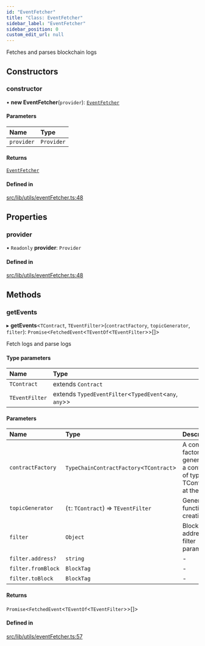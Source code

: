 ```yaml
---
id: "EventFetcher"
title: "Class: EventFetcher"
sidebar_label: "EventFetcher"
sidebar_position: 0
custom_edit_url: null
---
```


Fetches and parses blockchain logs

## Constructors

### constructor

• **new EventFetcher**(`provider`): [`EventFetcher`](EventFetcher.md)

#### Parameters

| Name | Type |
| :------ | :------ |
| `provider` | `Provider` |

#### Returns

[`EventFetcher`](EventFetcher.md)

#### Defined in

[src/lib/utils/eventFetcher.ts:48](https://github.com/OffchainLabs/arbitrum-sdk/blob/4d1c5a4e2/src/lib/utils/eventFetcher.ts#L48)

## Properties

### provider

• `Readonly` **provider**: `Provider`

#### Defined in

[src/lib/utils/eventFetcher.ts:48](https://github.com/OffchainLabs/arbitrum-sdk/blob/4d1c5a4e2/src/lib/utils/eventFetcher.ts#L48)

## Methods

### getEvents

▸ **getEvents**\<`TContract`, `TEventFilter`\>(`contractFactory`, `topicGenerator`, `filter`): `Promise`\<`FetchedEvent`\<`TEventOf`\<`TEventFilter`\>\>[]\>

Fetch logs and parse logs

#### Type parameters

| Name | Type |
| :------ | :------ |
| `TContract` | extends `Contract` |
| `TEventFilter` | extends `TypedEventFilter`\<`TypedEvent`\<`any`, `any`\>\> |

#### Parameters

| Name | Type | Description |
| :------ | :------ | :------ |
| `contractFactory` | `TypeChainContractFactory`\<`TContract`\> | A contract factory for generating a contract of type TContract at the addr |
| `topicGenerator` | (`t`: `TContract`) => `TEventFilter` | Generator function for creating |
| `filter` | `Object` | Block and address filter parameters |
| `filter.address?` | `string` | - |
| `filter.fromBlock` | `BlockTag` | - |
| `filter.toBlock` | `BlockTag` | - |

#### Returns

`Promise`\<`FetchedEvent`\<`TEventOf`\<`TEventFilter`\>\>[]\>

#### Defined in

[src/lib/utils/eventFetcher.ts:57](https://github.com/OffchainLabs/arbitrum-sdk/blob/4d1c5a4e2/src/lib/utils/eventFetcher.ts#L57)
